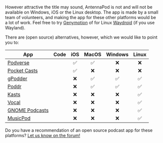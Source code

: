 However attractive the title may sound, AntennaPod is not and will not be available on Windows, iOS or the Linux desktop. The app is made by a small team of volunteers, and making the app for these other platforms would be a lot of work. Feel free to try [Genymotion](https://www.genymotion.com) of for Linux [Waydroid](https://waydro.id) (if you use Wayland).

There are (open source) alternatives, however, which we would like to point you to:

<!-- mdpo-disable -->
<!-- mdpo-enable-next-line -->

App|Code|iOS|MacOS|Windows|Linux
---|---|:---:|:---:|:---:|:---:
[Podverse](https://podverse.fm/about)|[<i class="fab fa-github"></i>](https://github.com/podverse/podverse-rn)|✅|✅|❌|❌
[Pocket Casts](https://pocketcasts.com/)|[<i class="fab fa-github"></i>](https://github.com/Automattic/pocket-casts-ios)|✅|❌|❌|❌
[gPodder](https://gpodder.github.io/)|[<i class="fab fa-github"></i>](https://github.com/gpodder/gpodder)|❌|✅|✅|✅
[Poddr](https://sn8z.github.io/Poddr/)|[<i class="fab fa-github"></i>](https://github.com/Sn8z/Poddr)|❌|✅|✅|✅
[Kasts](https://apps.kde.org/kasts/)|[<i class="fab fa-gitlab"></i>](https://invent.kde.org/multimedia/kasts)|❌|❌|❌|✅
[Vocal](https://vocalproject.net/)|[<i class="fab fa-github"></i>](https://github.com/VocalPodcastProject/vocal)|❌|❌|❌|✅
[GNOME Podcasts](https://apps.gnome.org/app/org.gnome.Podcasts/)|[<i class="fab fa-gitlab"></i>](https://gitlab.gnome.org/World/podcasts)|❌|❌|❌|✅
[MusicPod](https://snapcraft.io/musicpod)|[<i class="fab fa-github"></i>](https://github.com/ubuntu-flutter-community/musicpod)|❌|❌|❌|✅

<!-- mdpo-enable -->
Do you have a recommendation of an open source podcast app for these platforms? [Let us know on the forum!](https://forum.antennapod.org)
